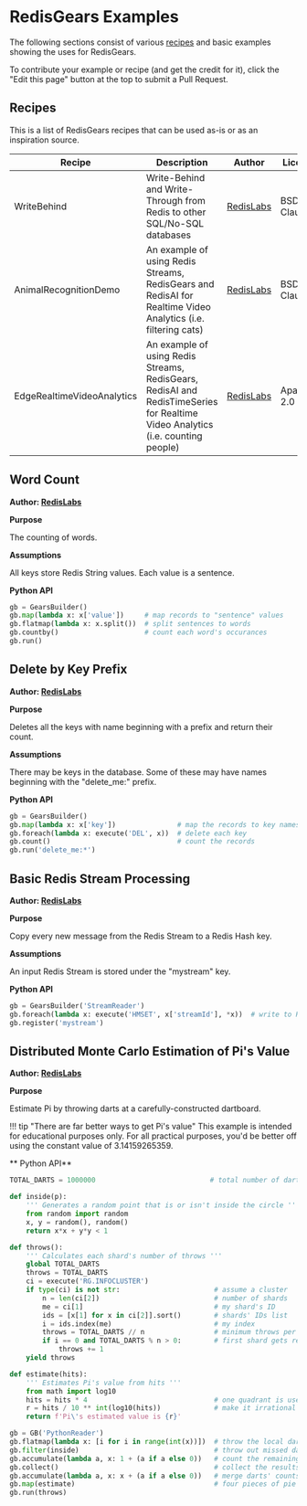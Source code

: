 # RedisGears Examples
The following sections consist of various [recipes](overview.md#recipe) and basic examples showing the uses for RedisGears.

To contribute your example or recipe (and get the credit for it), click the "Edit this page" button at the top to submit a Pull Request.

## Recipes
This is a list of RedisGears recipes that can be used as-is or as an inspiration source.

| Recipe | Description | Author | License | URL |
| --- | --- | --- | --- | --- |
| WriteBehind | Write-Behind and Write-Through from Redis to other SQL/No-SQL databases | [RedisLabs](https://redislabs.com/) | BSD-3-Clause | [git](https://github.com/RedisGears/WriteBehind/) |
| AnimalRecognitionDemo | An example of using Redis Streams, RedisGears and RedisAI for Realtime Video Analytics (i.e. filtering cats) | [RedisLabs](https://redislabs.com/) | BSD-3-Clause | [git](https://github.com/RedisGears/AnimalRecognitionDemo) |
| EdgeRealtimeVideoAnalytics | An example of using Redis Streams, RedisGears, RedisAI and RedisTimeSeries for Realtime Video Analytics (i.e. counting people) | [RedisLabs](https://redislabs.com/) | Apache-2.0 | [git](https://github.com/RedisGears/EdgeRealtimeVideoAnalytics) |

## Word Count

**Author: [RedisLabs](https://redislabs.com/)**

**Purpose**

The counting of words.

**Assumptions**

All keys store Redis String values. Each value is a sentence.

**Python API**

```python
gb = GearsBuilder()
gb.map(lambda x: x['value'])     # map records to "sentence" values
gb.flatmap(lambda x: x.split())  # split sentences to words
gb.countby()                     # count each word's occurances
gb.run()
```

## Delete by Key Prefix

**Author: [RedisLabs](https://redislabs.com/)**

**Purpose**

Deletes all the keys with name beginning with a prefix and return their count.

**Assumptions**

There may be keys in the database. Some of these may have names beginning with the "delete_me:" prefix.

**Python API**

```python
gb = GearsBuilder()
gb.map(lambda x: x['key'])               # map the records to key names
gb.foreach(lambda x: execute('DEL', x))  # delete each key
gb.count()                               # count the records
gb.run('delete_me:*')
```

## Basic Redis Stream Processing

**Author: [RedisLabs](https://redislabs.com/)**

**Purpose**

Copy every new message from the Redis Stream to a Redis Hash key.

**Assumptions**

An input Redis Stream is stored under the "mystream" key.

**Python API**

```python
gb = GearsBuilder('StreamReader')
gb.foreach(lambda x: execute('HMSET', x['streamId'], *x))  # write to Redis Hash
gb.register('mystream')
```

## Distributed Monte Carlo Estimation of Pi's Value

**Author: [RedisLabs](https://redislabs.com/)**

**Purpose**

Estimate Pi by throwing darts at a carefully-constructed dartboard.

!!! tip "There are far better ways to get Pi's value"
    This example is intended for educational purposes only. For all practical purposes, you'd be better off using the constant value of 3.14159265359.

** Python API**

```python
TOTAL_DARTS = 1000000                            # total number of darts

def inside(p):
    ''' Generates a random point that is or isn't inside the circle '''
    from random import random
    x, y = random(), random()
    return x*x + y*y < 1

def throws():
    ''' Calculates each shard's number of throws '''
    global TOTAL_DARTS
    throws = TOTAL_DARTS
    ci = execute('RG.INFOCLUSTER')
    if type(ci) is not str:                       # assume a cluster
        n = len(ci[2])                            # number of shards
        me = ci[1]                                # my shard's ID
        ids = [x[1] for x in ci[2]].sort()        # shards' IDs list
        i = ids.index(me)                         # my index
        throws = TOTAL_DARTS // n                 # minimum throws per shard
        if i == 0 and TOTAL_DARTS % n > 0:        # first shard gets remainder
            throws += 1
    yield throws

def estimate(hits):
    ''' Estimates Pi's value from hits '''
    from math import log10
    hits = hits * 4                               # one quadrant is used
    r = hits / 10 ** int(log10(hits))             # make it irrational
    return f'Pi\'s estimated value is {r}'

gb = GB('PythonReader')
gb.flatmap(lambda x: [i for i in range(int(x))])  # throw the local darts
gb.filter(inside)                                 # throw out missed darts
gb.accumulate(lambda a, x: 1 + (a if a else 0))   # count the remaining darts
gb.collect()                                      # collect the results
gb.accumulate(lambda a, x: x + (a if a else 0))   # merge darts' counts
gb.map(estimate)                                  # four pieces of pie
gb.run(throws)
```
